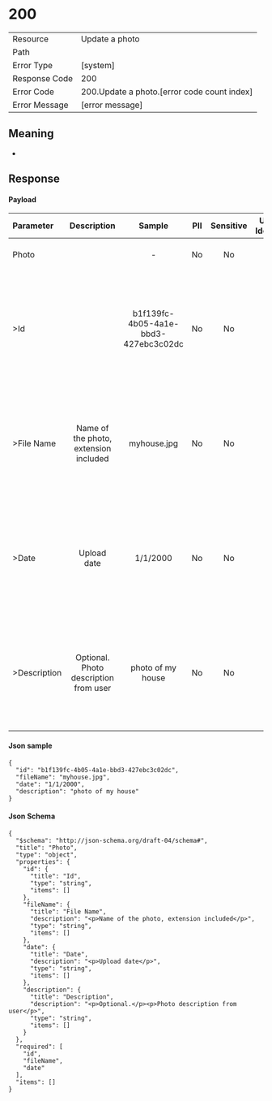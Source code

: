 # 200

|                                       |                                                 |
| ------------------------------------- | ----------------------------------------------- |
| Resource                              | Update a photo                                         |
| Path                                  |                                            |
| Error Type                            | [system]                                       |
| Response Code                         | 200                                              |
| Error Code                            | 200.Update a photo.[error code count index]                                     |
| Error Message                         | [error message] |

## Meaning
-

## Response


#### Payload 



| Parameter | Description | Sample | PII | Sensitive | Unique Identifier | Mandatory | Default | Details |
| :----- | :-----: | :-----: | :-----: | :-----: | :-----: | :-----: | :-----: | :----- |
| Photo |  |  -  | No | No | No | No |  -  | Data Type : object<br>  |
| >Id |  | b1f139fc-4b05-4a1e-bbd3-427ebc3c02dc | No | No | Yes | No |  -  | Data Type : string<br> Min. length :  - <br> Max. length : No<br> Regex :  - <br>  |
| >File Name | &#xA;&#xA;Name of the photo, extension included&#xA; | myhouse.jpg | No | No | No | No |  -  | Data Type : string<br> Min. length :  - <br> Max. length : No<br> Regex :  - <br>  |
| >Date | &#xA;&#xA;Upload date&#xA; | 1/1/2000 | No | No | No | No |  -  | Data Type : string<br> Min. length :  - <br> Max. length : No<br> Regex :  - <br>  |
| >Description | &#xA;&#xA;Optional.&#xA;&#xA;&#xA;Photo description from user&#xA; | photo of my house | No | No | No | No |  -  | Data Type : string<br> Min. length :  - <br> Max. length : No<br> Regex :  - <br>  |



#### Json sample
```
{
  "id": "b1f139fc-4b05-4a1e-bbd3-427ebc3c02dc",
  "fileName": "myhouse.jpg",
  "date": "1/1/2000",
  "description": "photo of my house"
}
```


#### Json Schema
```
{
  "$schema": "http://json-schema.org/draft-04/schema#",
  "title": "Photo",
  "type": "object",
  "properties": {
    "id": {
      "title": "Id",
      "type": "string",
      "items": []
    },
    "fileName": {
      "title": "File Name",
      "description": "<p>Name of the photo, extension included</p>",
      "type": "string",
      "items": []
    },
    "date": {
      "title": "Date",
      "description": "<p>Upload date</p>",
      "type": "string",
      "items": []
    },
    "description": {
      "title": "Description",
      "description": "<p>Optional.</p><p>Photo description from user</p>",
      "type": "string",
      "items": []
    }
  },
  "required": [
    "id",
    "fileName",
    "date"
  ],
  "items": []
}
```

